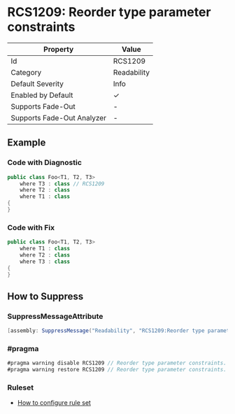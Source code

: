 # RCS1209: Reorder type parameter constraints

| Property                    | Value       |
| --------------------------- | ----------- |
| Id                          | RCS1209     |
| Category                    | Readability |
| Default Severity            | Info        |
| Enabled by Default          | &#x2713;    |
| Supports Fade\-Out          | -           |
| Supports Fade\-Out Analyzer | -           |

## Example

### Code with Diagnostic

```csharp
public class Foo<T1, T2, T3>
    where T3 : class // RCS1209
    where T2 : class
    where T1 : class
{
}
```

### Code with Fix

```csharp
public class Foo<T1, T2, T3>
    where T1 : class
    where T2 : class
    where T3 : class
{
}
```

## How to Suppress

### SuppressMessageAttribute

```csharp
[assembly: SuppressMessage("Readability", "RCS1209:Reorder type parameter constraints.", Justification = "<Pending>")]
```

### \#pragma

```csharp
#pragma warning disable RCS1209 // Reorder type parameter constraints.
#pragma warning restore RCS1209 // Reorder type parameter constraints.
```

### Ruleset

* [How to configure rule set](../HowToConfigureAnalyzers.md)
